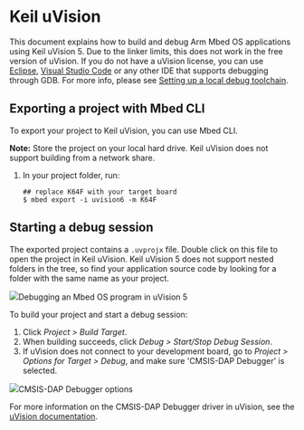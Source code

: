 # Keil uVision

This document explains how to build and debug Arm Mbed OS applications using Keil uVision 5. Due to the linker limits, this does not work in the free version of uVision. If you do not have a uVision license, you can use [Eclipse](../debug-test/third-party-tools.html), [Visual Studio Code](visual-studio-code.html) or any other IDE that supports debugging through GDB. For more info, please see [Setting up a local debug toolchain](../debug-test/setting-up-a-local-debug-toolchain.html).

## Exporting a project with Mbed CLI

To export your project to Keil uVision, you can use Mbed CLI.

<span class="notes">**Note:** Store the project on your local hard drive. Keil uVision does not support building from a network share.</span>

1. In your project folder, run:

    ```
    ## replace K64F with your target board
    $ mbed export -i uvision6 -m K64F
    ```

## Starting a debug session

The exported project contains a `.uvprojx` file. Double click on this file to open the project in Keil uVision. Keil uVision 5 does not support nested folders in the tree, so find your application source code by looking for a folder with the same name as your project.

<span class="images">![](../../images/uvision2.png)<span>Debugging an Mbed OS program in uVision 5</span></span>

To build your project and start a debug session:

1. Click *Project > Build Target*.
1. When building succeeds, click *Debug > Start/Stop Debug Session*.
1. If uVision does not connect to your development board, go to *Project > Options for Target > Debug*, and make sure 'CMSIS-DAP Debugger' is selected.

<span class="images">![](../../images/uvision3.png)<span>CMSIS-DAP Debugger options</span></span>

For more information on the CMSIS-DAP Debugger driver in uVision, see the [uVision documentation](http://www.keil.com/support/man/docs/dapdebug/dapdebug_drv_cfg.htm).
